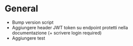 # General

- Bump version script
- Aggiungere header JWT token su endpoint protetti nella documentazione (+ scrivere login required)
- Aggiungere test
